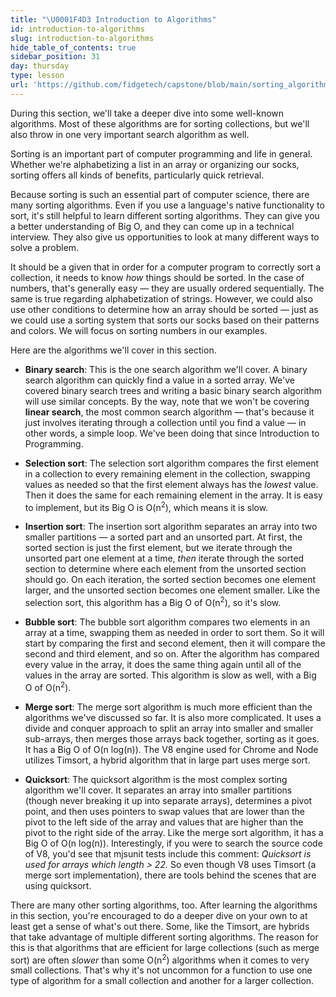 ```yaml
---
title: "\U0001F4D3 Introduction to Algorithms"
id: introduction-to-algorithms
slug: introduction-to-algorithms
hide_table_of_contents: true
sidebar_position: 31
day: thursday
type: lesson
url: 'https://github.com/fidgetech/capstone/blob/main/sorting_algorithms_overview.md'
---
```


During this section, we'll take a deeper dive into some well-known algorithms. Most of these algorithms are for sorting collections, but we'll also throw in one very important search algorithm as well. 

Sorting is an important part of computer programming and life in general. Whether we're alphabetizing a list in an array or organizing our socks, sorting offers all kinds of benefits, particularly quick retrieval.

Because sorting is such an essential part of computer science, there are many sorting algorithms. Even if you use a language's native functionality to sort, it's still helpful to learn different sorting algorithms. They can give you a better understanding of Big O, and they can come up in a technical interview. They also give us opportunities to look at many different ways to solve a problem.

It should be a given that in order for a computer program to correctly sort a collection, it needs to know _how_ things should be sorted. In the case of numbers, that's generally easy — they are usually ordered sequentially. The same is true regarding alphabetization of strings. However, we could also use other conditions to determine how an array should be sorted — just as we could use a sorting system that sorts our socks based on their patterns and colors. We will focus on sorting numbers in our examples.

Here are the algorithms we'll cover in this section.

* **Binary search**: This is the one search algorithm we'll cover. A binary search algorithm can quickly find a value in a sorted array. We've covered binary search trees and writing a basic binary search algorithm will use similar concepts. By the way, note that we won't be covering **linear search**, the most common search algorithm — that's because it just involves iterating through a collection until you find a value — in other words, a simple loop. We've been doing that since Introduction to Programming.

* **Selection sort**: The selection sort algorithm compares the first element in a collection to every remaining element in the collection, swapping values as needed so that the first element always has the _lowest_ value. Then it does the same for each remaining element in the array. It is easy to implement, but its Big O is O(n<sup>2</sup>), which means it is slow.

* **Insertion sort**: The insertion sort algorithm separates an array into two smaller partitions — a sorted part and an unsorted part. At first, the sorted section is just the first element, but we iterate through the unsorted part one element at a time, _then_ iterate through the sorted section to determine where each element from the unsorted section should go. On each iteration, the sorted section becomes one element larger, and the unsorted section becomes one element smaller. Like the selection sort, this algorithm has a Big O of O(n<sup>2</sup>), so it's slow.

* **Bubble sort**: The bubble sort algorithm compares two elements in an array at a time, swapping them as needed in order to sort them. So it will start by comparing the first and second element, then it will compare the second and third element, and so on. After the algorithm has compared every value in the array, it does the same thing again until all of the values in the array are sorted. This algorithm is slow as well, with a Big O of O(n<sup>2</sup>).

* **Merge sort**: The merge sort algorithm is much more efficient than the algorithms we've discussed so far. It is also more complicated. It uses a divide and conquer approach to split an array into smaller and smaller sub-arrays, then merges those arrays back together, sorting as it goes. It has a Big O of O(n log(n)). The V8 engine used for Chrome and Node utilizes Timsort, a hybrid algorithm that in large part uses merge sort.

* **Quicksort**: The quicksort algorithm is the most complex sorting algorithm we'll cover. It separates an array into smaller partitions (though never breaking it up into separate arrays), determines a pivot point, and then uses pointers to swap values that are lower than the pivot to the left side of the array and values that are higher than the pivot to the right side of the array. Like the merge sort algorithm, it has a Big O of O(n log(n)). Interestingly, if you were to search the source code of V8, you'd see that mjsunit tests include this comment: _Quicksort is used for arrays which length > 22._ So even though V8 uses Timsort (a merge sort implementation), there are tools behind the scenes that are using quicksort.

There are many other sorting algorithms, too. After learning the algorithms in this section, you're encouraged to do a deeper dive on your own to at least get a sense of what's out there. Some, like the Timsort, are hybrids that take advantage of multiple different sorting algorithms. The reason for this is that algorithms that are efficient for large collections (such as merge sort) are often _slower_ than some O(n<sup>2</sup>) algorithms when it comes to very small collections. That's why it's not uncommon for a function to use one type of algorithm for a small collection and another for a larger collection.